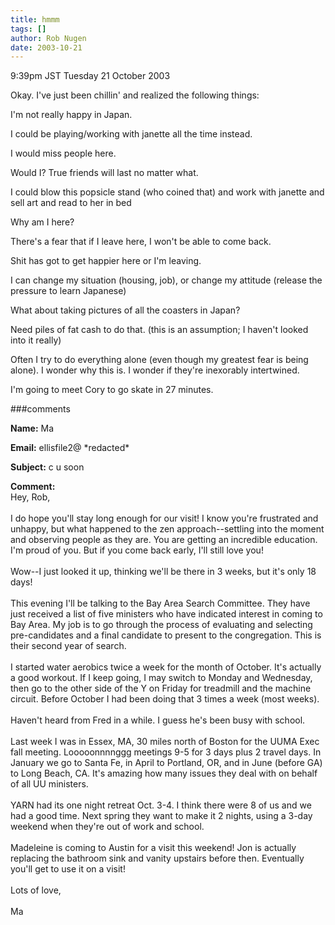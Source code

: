 ```yaml
---
title: hmmm
tags: []
author: Rob Nugen
date: 2003-10-21
---
```


<p class=date>9:39pm JST Tuesday 21 October 2003</p>

<p>Okay.   I've just been chillin' and realized the following things:</p>

<p>I'm not really happy in Japan.</p>

<p>I could be playing/working with janette all the time instead.</p>

<p>I would miss people here.</p>

<p>Would I?  True friends will last no matter what.</p>

<p>I could blow this popsicle stand (who coined that) and work with
janette and sell art and read to her in bed</p>

<p>Why am I here?</p>

<p>There's a fear that if I leave here, I won't be able to come back.</p>

<p>Shit has got to get happier here or I'm leaving.</p>

<p>I can change my situation (housing, job), or change my attitude
(release the pressure to learn Japanese)</p>

<p>What about taking pictures of all the coasters in Japan?</p>

<p>Need piles of fat cash to do that.   (this is an assumption; I
haven't looked into it really)</p>

<p>Often I try to do everything alone (even though my greatest fear is
being alone).   I wonder why this is.   I wonder if they're inexorably
intertwined.</p>

<p>I'm going to meet Cory to go skate in 27 minutes.</p>


###comments

<p><b>Name:</b> Ma

<p><b>Email:</b> ellisfile2@ *redacted*

<p><b>Subject:</b> c u soon

<p><b>Comment:</b>
<br>Hey, Rob,<br>
<br>
I do hope you'll stay long enough for our visit! I know you're frustrated and unhappy, but what happened to the zen approach--settling into the moment and observing people as they are. You are getting an incredible education. I'm proud of you. But if you come back early, I'll still love you!<br>
<br>
Wow--I just looked it up, thinking we'll be there in 3 weeks, but it's only 18 days! <br>
<br>
This evening I'll be talking to the Bay Area Search Committee. They have just received a list of five ministers who have indicated interest in coming to Bay Area. My job is to go through the process of evaluating and selecting pre-candidates and a final candidate to present to the congregation. This is their second year of search.<br>
<br>
I started water aerobics twice a week for the month of October. It's actually a good workout. If I keep going, I may switch to Monday and Wednesday, then go to the other side of the Y on Friday for treadmill and the machine circuit. Before October I had been doing that 3 times a week (most weeks).<br>
<br>
Haven't heard from Fred in a while. I guess he's been busy with school.<br>
<br>
Last week I was in Essex, MA, 30 miles north of Boston for the UUMA Exec fall meeting. Looooonnnnggg meetings 9-5 for 3 days plus 2 travel days. In January we go to Santa Fe, in April to Portland, OR, and in June (before GA) to Long Beach, CA. It's amazing how many issues they deal with on behalf of all UU ministers.<br>
<br>
YARN had its one night retreat Oct. 3-4. I think there were 8 of us and we had a good time. Next spring they want to make it 2 nights, using a 3-day weekend when they're out of work and school.<br>
<br>
Madeleine is coming to Austin for a visit this weekend! Jon is actually replacing the bathroom sink and vanity upstairs before then. Eventually you'll get to use it on a visit!<br>
<br>
Lots of love,<br>
<br>
Ma

